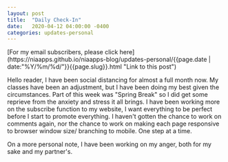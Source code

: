 ```yaml
---
layout: post
title:  "Daily Check-In"
date:   2020-04-12 04:00:00 -0400
categories: updates-personal
---
```

<!-- Need to copy/paste to each post: -->
<div class="feed" markdown="1">
 [For my email subscribers, please click here](https://niaapps.github.io/niaapps-blog/updates-personal/{{page.date | date:"%Y/%m/%d/"}}{{page.slug}}.html "Link to this post")
</div>

Hello reader, 
I have been social distancing for almost a full month now. My classes have been an adjustment, but I have been doing my best given the circumstances. Part of this week was "Spring Break" so I did get some reprieve from the anxiety and stress it all brings. 
I have been working more on the subscribe function to my website, I want everything to be perfect before I start to promote everything. I haven't gotten the chance to work on comments again, nor the chance to work on making each page responsive to browser window size/ branching to mobile. One step at a time. 

On a more personal note, I have been working on my anger, both for my sake and my partner's. 


